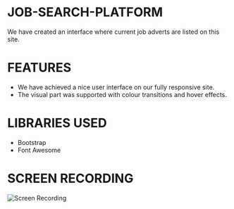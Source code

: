 # JOB-SEARCH-PLATFORM

We have created an interface where current job adverts are listed on this site.

# FEATURES
- We have achieved a nice user interface on our fully responsive site.
- The visual part was supported with colour transitions and hover effects.

# LIBRARIES USED
- Bootstrap
- Font Awesome

# SCREEN RECORDING


![Screen Recording](https://github.com/Emrah76/Job-search-platform/assets/150621750/af4fa6c8-6a57-4e6d-aeed-332c8af52533)
